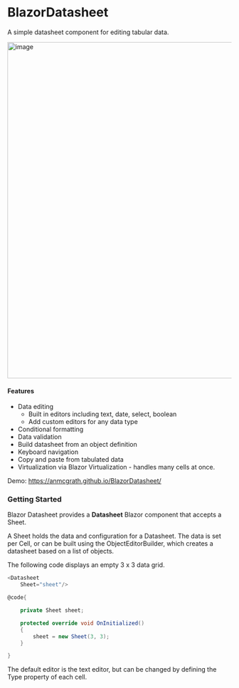# BlazorDatasheet

A simple datasheet component for editing tabular data.

<img width="756" alt="image" src="https://user-images.githubusercontent.com/34253568/195835966-903993e9-7a45-490c-b8e9-56e9fbcb0c10.png">

#### Features
- Data editing
  - Built in editors including text, date, select, boolean
  - Add custom editors for any data type
- Conditional formatting
- Data validation
- Build datasheet from an object definition
- Keyboard navigation
- Copy and paste from tabulated data
- Virtualization via Blazor Virtualization - handles many cells at once.

Demo: https://anmcgrath.github.io/BlazorDatasheet/

### Getting Started


Blazor Datasheet provides a **Datasheet** Blazor component that accepts a Sheet.

A Sheet holds the data and configuration for a Datasheet. The data is set per Cell, or can be built using the ObjectEditorBuilder, which creates a datasheet based on a list of objects.

The following code displays an empty 3 x 3 data grid.

```csharp
<Datasheet
    Sheet="sheet"/>

@code{

    private Sheet sheet;

    protected override void OnInitialized()
    {
        sheet = new Sheet(3, 3);
    }

}
```

The default editor is the text editor, but can be changed by defining the Type property of each cell.
